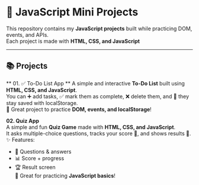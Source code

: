 # 🚀 JavaScript Mini Projects

This repository contains my **JavaScript projects** built while practicing DOM, events, and APIs.  
Each project is made with **HTML, CSS, and JavaScript**

---

## 📚 Projects
** 01. ✅ To-Do List App  **
A simple and interactive **To-Do List** built using **HTML, CSS, and JavaScript**.  
You can ➕ add tasks, ✅ mark them as complete, ❌ delete them, and 💾 they stay saved with localStorage.  
🚀 Great project to practice **DOM, events, and localStorage**!  

**02. Quiz App**  
A simple and fun **Quiz Game** made with **HTML, CSS, and JavaScript**.  
It asks multiple-choice questions, tracks your score 🧮, and shows results 🎉.  
✨ Features:  
- 📖 Questions & answers  
- 📊 Score + progress  
- 🏆 Result screen  
🚀 Great for practicing **JavaScript basics**!  

